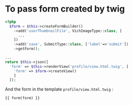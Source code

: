 # To pass form created by twig

```php
<?php
  $form = $this->createFormBuilder()
    ->add('userThumbnailFile', VichImageType::class, [
      ...
    ])
    ->add('save', SubmitType::class, ['label'=>'submit'])
    ->getForm();

...
return $this->json([
  'form' => $this->renderView('profile/view.html.twig', [
    'form' => $form->createView()
    ]
  ]);

```

And the form in the template `profile/view.html.twig` :

```twig
{{ form(form) }}
```
